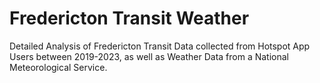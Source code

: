 # Fredericton Transit Weather
Detailed Analysis of Fredericton Transit Data collected from Hotspot App Users between 2019-2023, as well as Weather Data from a National Meteorological Service.

